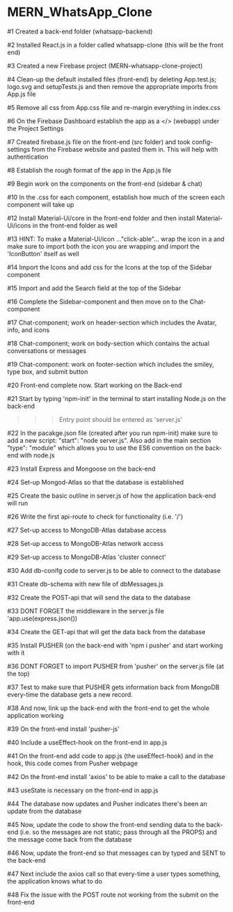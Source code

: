 # MERN_WhatsApp_Clone

#1 Created a back-end folder (whatsapp-backend)

#2 Installed React.js in a folder called whatsapp-clone (this will be the front end)

#3 Created a new Firebase project (MERN-whatsapp-clone-project)

#4 Clean-up the default installed files (front-end) by deleting App.test.js; logo.svg and setupTests.js and then remove the appropriate imports from App.js file

#5 Remove all css from App.css file and re-margin everything in index.css

#6 On the Firebase Dashboard establish the app as a </> (webapp) under the Project Settings

#7 Created firebase.js file on the front-end (src folder) and took config-settings from the Firebase website and pasted them in. This will help with authentication

#8 Establish the rough format of the app in the App.js file

#9 Begin work on the components on the front-end (sidebar & chat)

#10 In the .css for each component, establish how much of the screen each component will take up

#12 Install Material-Ui/core in the front-end folder and then install Material-Ui/icons in the front-end folder as well

#13 HINT: To make a Material-Ui/icon ..."click-able"... wrap the icon in a <IconButton> and make sure to import both the icon you are wrapping and import the 'IconButton' itself as well

#14 Import the Icons and add css for the Icons at the top of the Sidebar component

#15 Import and add the Search field at the top of the Sidebar

#16 Complete the Sidebar-component and then move on to the Chat-component

#17 Chat-component; work on header-section which includes the Avatar, info, and icons

#18 Chat-component; work on body-section which contains the actual conversations or messages

#19 Chat-component: work on footer-section which includes the smiley, type box, and submit button

#20 Front-end complete now. Start working on the Back-end

#21 Start by typing 'npm-init' in the terminal to start installing Node.js on the back-end
>>> Entry point should be entered as 'server.js'

#22 In the pacakge.json file (created after you run npm-init) make sure to add a new script:  "start": "node server.js". Also add in the main section "type": "module" which allows you to use the ES6 convention on the back-end with node.js

#23 Install Express and Mongoose on the back-end

#24 Set-up Mongod-Atlas so that the database is established

#25 Create the basic outline in server.js of how the application back-end will run

#26 Write the first api-route to check for functionality (i.e. '/')

#27 Set-up access to MongoDB-Atlas database access

#28 Set-up access to MongoDB-Atlas network access

#29 Set-up access to MongoDB-Atlas 'cluster connect'

#30 Add db-conifg code to server.js to be able to connect to the database

#31 Create db-schema with new file of dbMessages.js

#32 Create the POST-api that will send the data to the database

#33 DONT FORGET the middleware in the server.js file 'app.use(express.json())

#34 Create the GET-api that will get the data back from the database

#35 Install PUSHER (on the back-end with 'npm i pusher' and start working with it 

#36 DONT FORGET to import PUSHER from 'pusher' on the server.js file (at the top)

#37 Test to make sure that PUSHER gets information back from MongoDB every-time the database gets a new record.

#38 And now, link up the back-end with the front-end to get the whole application working

#39 On the front-end install 'pusher-js'

#40 Include a useEffect-hook on the front-end in app.js

#41 On the front-end add code to app.js (the useEffect-hook) and in the hook, this code comes from Pusher webpage

#42 On the front-end install 'axios' to be able to make a call to the database

#43 useState is necessary on the front-end in app.js

#44 The database now updates and Pusher indicates there's been an update from the database

#45 Now, update the code to show the front-end sending data to the back-end (i.e. so the messages are not static; pass through all the PROPS) and the message come back from the database

#46 Now, update the front-end so that messages can by typed and SENT to the back-end

#47 Next include the axios call so that every-time a user types something, the application knows what to do

#48 Fix the issue with the POST route not working from the submit on the front-end